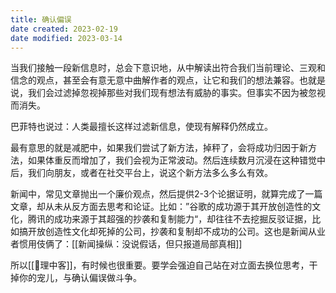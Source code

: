 ```yaml
---
title: 确认偏误
date created: 2023-02-19
date modified: 2023-03-14
---
```


当我们接触一段新信息时，总会下意识地，从中解读出符合我们当前理论、三观和信念的观点，甚至会有意无意中曲解作者的观点，让它和我们的想法兼容。也就是说，我们会过滤掉忽视掉那些对我们现有想法有威胁的事实。但事实不因为被忽视而消失。

巴菲特也说过：人类最擅长这样过滤新信息，使现有解释仍然成立。

最有意思的就是减肥中，如果我们尝试了新方法，掉秤了，会将成功归因于新方法，如果体重反而增加了，我们会视为正常波动。然后连续数月沉浸在这种错觉中后，我们向朋友，或者在社交平台上，说这个新方法多么多么有效。

新闻中，常见文章抛出一个廉价观点，然后提供2-3个论据证明，就算完成了一篇文章，却从未从反方面去思考和论证。比如：”谷歌的成功源于其开放创造性的文化，腾讯的成功来源于其超强的抄袭和复制能力“，却往往不去挖掘反驳证据，比如搞开放创造性文化却死掉的公司，抄袭和复制却不成功的公司。这也是新闻从业者惯用伎俩了：[[新闻操纵：没说假话，但只报道局部真相]]

所以[[🐤理中客]]，有时候也很重要。要学会强迫自己站在对立面去换位思考，干掉你的宠儿，与确认偏误做斗争。
